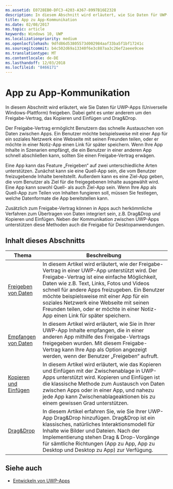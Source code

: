 ```yaml
---
ms.assetid: E0728EB0-DFC3-4203-A367-8997B16E2328
description: In diesem Abschnitt wird erläutert, wie Sie Daten für UWP-Apps (Universelle Windows-Plattform) freigeben. Dabei geht es unter anderem um den Freigabe-Vertrag, das Kopieren und Einfügen und Drag&Drop.
title: App zu App-Kommunikation
ms.date: 02/08/2017
ms.topic: article
keywords: Windows 10, UWP
ms.localizationpriority: medium
ms.openlocfilehash: 9dfd86d53805573d002984aaf33ba5f1bf17241c
ms.sourcegitcommit: b4c502d69a13340f6e3c887aa3c26ef2aeee9cee
ms.translationtype: MT
ms.contentlocale: de-DE
ms.lasthandoff: 12/03/2018
ms.locfileid: "8466171"
---
```

# <a name="app-to-app-communication"></a>App zu App-Kommunikation


In diesem Abschnitt wird erläutert, wie Sie Daten für UWP-Apps (Universelle Windows-Plattform) freigeben. Dabei geht es unter anderem um den Freigabe-Vertrag, das Kopieren und Einfügen und Drag&Drop.

Der Freigabe-Vertrag ermöglicht Benutzern das schnelle Austauschen von Daten zwischen Apps. Ein Benutzer möchte beispielsweise mit einer App für ein soziales Netzwerk eine Webseite mit seinen Freunden teilen, oder er möchte in einer Notiz-App einen Link für später speichern. Wenn Ihre App Inhalte in Szenarien empfängt, die ein Benutzer in einer anderen App schnell abschließen kann, sollten Sie einen Freigabe-Vertrag erwägen.

Eine App kann das Feature „Freigeben“ auf zwei unterschiedliche Arten unterstützen. Zunächst kann sie eine Quell-App sein, die vom Benutzer freizugebende Inhalte bereitstellt. Außerdem kann es eine Ziel-App geben, die vom Benutzer als Ziel für die freigegebenen Inhalte ausgewählt wird. Eine App kann sowohl Quell- als auch Ziel-App sein. Wenn Ihre App als Quell-App zum Teilen von Inhalten fungieren soll, müssen Sie festlegen, welche Datenformate die App bereitstellen kann.

Zusätzlich zum Freigabe-Vertrag können in Apps auch herkömmliche Verfahren zum Übertragen von Daten integriert sein, z.B. Drag&Drop und Kopieren und Einfügen. Neben der Kommunikation zwischen UWP-Apps unterstützen diese Methoden auch die Freigabe für Desktopanwendungen.



## <a name="in-this-section"></a>Inhalt dieses Abschnitts

| Thema | Beschreibung |
|-------|-------------|
| [Freigeben von Daten](share-data.md) | In diesem Artikel wird erläutert, wie der Freigabe-Vertrag in einer UWP-App unterstützt wird. Der Freigabe-Vertrag ist eine einfache Möglichkeit, Daten wie z.B. Text, Links, Fotos und Videos schnell für andere Apps freizugeben. Ein Benutzer möchte beispielsweise mit einer App für ein soziales Netzwerk eine Webseite mit seinen Freunden teilen, oder er möchte in einer Notiz-App einen Link für später speichern. |
| [Empfangen von Daten](receive-data.md) | In diesem Artikel wird erläutert, wie Sie in Ihrer UWP-App Inhalte empfangen, die in einer anderen App mithilfe des Freigabe-Vertrags freigegeben wurden. Mit diesem Freigabe-Vertrag kann Ihre App als Option angezeigt werden, wenn der Benutzer „Freigeben“ aufruft. |
| [Kopieren und Einfügen](copy-and-paste.md) | In diesem Artikel wird erläutert, wie das Kopieren und Einfügen mit der Zwischenablage in UWP-Apps unterstützt wird. Kopieren und Einfügen ist die klassische Methode zum Austausch von Daten zwischen Apps oder in einer App, und nahezu jede App kann Zwischenablageaktionen bis zu einem gewissen Grad unterstützen. |
| [Drag&Drop](../design/input/drag-and-drop.md) | In diesem Artikel erfahren Sie, wie Sie Ihrer UWP-App Drag&Drop hinzufügen. Drag&Drop ist ein klassisches, natürliches Interaktionsmodell für Inhalte wie Bilder und Dateien. Nach der Implementierung stehen Drag & Drop-Vorgänge für sämtliche Richtungen (App zu App, App zu Desktop und Desktop zu App) zur Verfügung. |

## <a name="see-also"></a>Siehe auch
- [Entwickeln von UWP-Apps](https://developer.microsoft.com/windows/develop)
